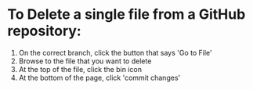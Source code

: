 # To Delete a single file from a GitHub repository:

1. On the correct branch, click the button that says 'Go to File'
1. Browse to the file that you want to delete
2. At the top of the file, click the bin icon
3. At the bottom of the page, click 'commit changes'
